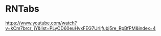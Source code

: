 # RNTabs

https://www.youtube.com/watch?v=kCm7brcr_jY&list=PLyOD60euHvxFEG7Urljfubj5re_RpBfPM&index=4
